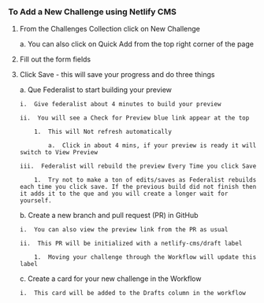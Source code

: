 ### To Add a New Challenge using Netlify CMS

1.  From the Challenges Collection click on New Challenge

	a.  You can also click on Quick Add from the top right corner of the page

2.  Fill out the form fields  

3.  Click Save - this will save your progress and do three things

	a.  Que Federalist to start building your preview

		i.  Give federalist about 4 minutes to build your preview

		ii.  You will see a Check for Preview blue link appear at the top

			1.  This will Not refresh automatically

				a.  Click in about 4 mins, if your preview is ready it will switch to View Preview

	    iii.  Federalist will rebuild the preview Every Time you click Save

            1.  Try not to make a ton of edits/saves as Federalist rebuilds each time you click save. If the previous build did not finish then it adds it to the que and you will create a longer wait for yourself.

	b.  Create a new branch and pull request (PR) in GitHub

		i.  You can also view the preview link from the PR as usual

		ii.  This PR will be initialized with a netlify-cms/draft label

			1.  Moving your challenge through the Workflow will update this label

	c.  Create a card for your new challenge in the Workflow
    
        i.  This card will be added to the Drafts column in the workflow